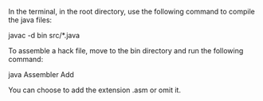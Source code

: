 In the terminal, in the root directory, use the following command to compile the java files:

javac -d bin src/*.java

To assemble a hack file, move to the bin directory and run the following command:

java Assembler Add

You can choose to add the extension .asm or omit it.

